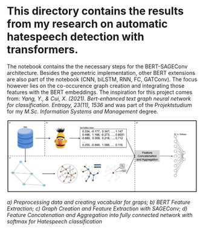 # This directory contains the results from my research on automatic hatespeech detection with transformers.
The notebook contains the the necessary steps for the BERT-SAGEConv architecture. Besides the geometric implementation, other BERT extensions are also part of the notebook (CNN, biLSTM, RNN, FC, GATConv). The focus however lies on the co-occurence graph creation and integrating those features with the BERT embeddings. The inspiration for this project comes from: *Yang, Y., & Cui, X. (2021). Bert-enhanced text graph neural network for classification. Entropy, 23(11), 1536* and was part of the *Projektstudium* for my *M.Sc. Information Systems and Management* degree.

![BERT SAGEConv Architecture](https://github.com/fylexx/Projects/blob/main/Hatespeech/BERT-SAGEConv_Architecture.png)

*a) Preprocessing data and creating vocabular for graps; b) BERT Feature Extraction; c) Graph Creation and Feature Extraction with SAGEConv; d) Feature Concatenation and Aggregation into fully connected network with softmax for Hatespeech classification*
